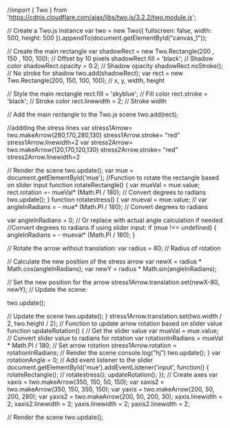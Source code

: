 //import { Two } from 'https://cdnjs.cloudflare.com/ajax/libs/two.js/3.2.2/two.module.js';

// Create a Two.js instance
var two = new Two({
  fullscreen: false,
  width: 500,
  height: 500
}).appendTo(document.getElementById("canvas_1"));

// Create the main rectangle
var shadowRect = new Two.Rectangle(200 , 150 , 100, 100); // Offset by 10 pixels
shadowRect.fill = 'black'; // Shadow color
shadowRect.opacity = 0.2; // Shadow opacity
shadowRect.noStroke(); // No stroke for shadow
two.add(shadowRect);
var rect = new Two.Rectangle(200, 150, 100, 100); // x, y, width, height

// Style the main rectangle
rect.fill = 'skyblue'; // Fill color
rect.stroke = 'black'; // Stroke color
rect.linewidth = 2; // Stroke width

// Add the main rectangle to the Two.js scene
two.add(rect);


//addding the stress lines 
var stress1Arrow= two.makeArrow(280,170,280,130)
stress1Arrow.stroke= "red"
stress1Arrow.linewidth=2
var stress2Arrow= two.makeArrow(120,170,120,130)
stress2Arrow.stroke= "red"
stress2Arrow.linewidth=2

// Render the scene
two.update();
var mue = document.getElementById('mue');
//Function to rotate the rectangle based on slider input
function rotateRectangle() {
  var mueVal = mue.value;
  rect.rotation =- mueVal* (Math.PI / 180); // Convert degrees to radians
  two.update();
}
function rotatestress() {
  var mueval = mue.value;
  // var angleInRadians = - mue* (Math.PI / 180); // Convert degrees to radians

  var angleInRadians = 0; // Or replace with actual angle calculation if needed
  //Convert degrees to radians if using slider input:
  if (mue !== undefined) {
    angleInRadians = - mueval* (Math.PI / 180);
  }

  // Rotate the arrow without translation:
  var radius = 80; // Radius of rotation
  
  // Calculate the new position of the stress arrow
  var newX =  radius * Math.cos(angleInRadians);
  var newY =  radius * Math.sin(angleInRadians);
  
  // Set the new position for the arrow
  stress1Arrow.translation.set(newX-80, newY);
  // Update the scene:
  

  two.update();
  
  
  // Update the scene
  two.update();
}
stress1Arrow.translation.set(two.width / 2, two.height / 2);
  // Function to update arrow rotation based on slider value
function updateRotation() {
    // Get the slider value
    var mueVal = mue.value;
    // Convert slider value to radians for rotation
    var rotationInRadians = mueVal * Math.PI / 180;
    // Set arrow rotation
    stress1Arrow.rotation = rotationInRadians;
    // Render the scene
    console.log("hj")
    two.update();
  }
var rotationAngle = 0;
// Add event listener to the slider
document.getElementById('mue').addEventListener('input', function() {
  rotateRectangle();
 // rotatestress();
 updateRotation();
});
// Create axes
var xaxis = two.makeArrow(350, 150, 50, 150);
var xaxis2 = two.makeArrow(350, 150, 350, 150);
var yaxis = two.makeArrow(200, 50, 200, 280);
var yaxis2 = two.makeArrow(200, 50, 200, 30);
xaxis.linewidth = 2;
xaxis2.linewidth = 2;
yaxis.linewidth = 2;
yaxis2.linewidth = 2;

// Render the scene
two.update();


